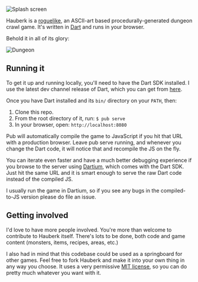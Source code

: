 ![Splash screen][splash]

Hauberk is a [roguelike][], an ASCII-art based procedurally-generated dungeon crawl game. It's written in [Dart] and runs in your browser.

Behold it in all of its glory:

![Dungeon][]

## Running it

To get it up and running locally, you'll need to have the Dart SDK installed.
I use the latest dev channel release of Dart, which you can get from
[here][sdk].

Once you have Dart installed and its `bin/` directory on your `PATH`, then:
 
1. Clone this repo.
2. From the root directory of it, run: `$ pub serve`
3. In your browser, open: `http://localhost:8080`

Pub will automatically compile the game to JavaScript if you hit that URL with
a production browser. Leave pub serve running, and whenever you change the Dart
code, it will notice that and recompile the JS on the fly.

You can iterate even faster and have a much better debugging experience if you
browse to the server using [Dartium][], which comes with the Dart SDK. Just hit
the same URL and it is smart enough to serve the raw Dart code instead of the
compiled JS.

I usually run the game in Dartium, so if you see any bugs in the compiled-to-JS
version please do file an issue.

## Getting involved

I'd love to have more people involved. You're more than welcome to contribute
to Hauberk itself. There's lots to be done, both code and game content
(monsters, items, recipes, areas, etc.)

I also had in mind that this codebase could be used as a springboard for other
games. Feel free to fork Hauberk and make it into your own thing in any way
you choose. It uses a very permissive [MIT license][], so you can do pretty much
whatever you want with it.

[roguelike]: http://en.wikipedia.org/wiki/Roguelike
[dart]: http://dartlang.org
[splash]: http://i.imgur.com/qWq2UU7.gif
[dungeon]: http://i.imgur.com/0Lrc3dn.gif
[sdk]: https://www.dartlang.org/tools/download.html
[dartium]: https://www.dartlang.org/tools/dartium/
[mit license]: https://github.com/munificent/hauberk/blob/master/COPYRIGHT
